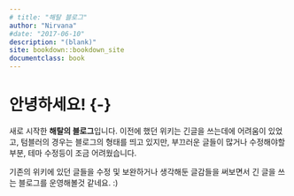 ```yaml
--- 
# title: "해탈 블로그"
author: "Nirvana"
#date: "2017-06-10"
description: "(blank)"
site: bookdown::bookdown_site
documentclass: book
---
```


# 안녕하세요! {-}

새로 시작한 **해탈의 블로그**입니다. 이전에 했던 위키는 긴글을 쓰는데에 어려움이 있었고, 텀블러의 경우는 블로그의 형태를 띄고 있지만, 부끄러운 글들이 많거나 수정해야할 부분, 테마 수정등이 조금 어려웠습니다.

기존의 위키에 있던 글들을 수정 및 보완하거나 생각해둔 글감들을 써보면서 긴 글을 쓰는 블로그를 운영해볼것 같네요. :)
